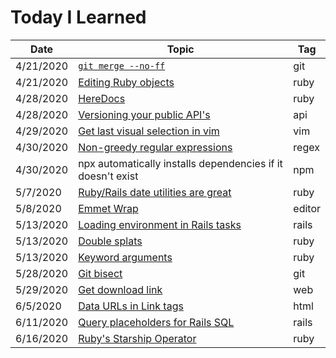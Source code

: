 # Today I Learned

| Date | Topic | Tag |
| --- | --- | --- |
| 4/21/2020 | [`git merge --no-ff`](files/2020_04_21_no-ff.md) | git |
| 4/21/2020 | [Editing Ruby objects](files/2020_04_21_ruby-object.md) | ruby |
| 4/28/2020 | [HereDocs](files/2020_04_28_here-docs.md) | ruby |
| 4/28/2020 | [Versioning your public API's](files/2020_04_28_version_public_apis.md) | api |
| 4/29/2020 | [Get last visual selection in vim](files/2020_04_29_last-selection.md) | vim |
| 4/30/2020 | [Non-greedy regular expressions](files/2020_04_30_non-greedy-regex.md) | regex |
| 4/30/2020 | npx automatically installs dependencies if it doesn't exist | npm |
| 5/7/2020 | [Ruby/Rails date utilities are great](files/2020_05_07_rails-date-utils.md) | ruby |
| 5/8/2020 | [Emmet Wrap](files/2020_05_08_emmet-wrap.md) | editor |
| 5/13/2020 | [Loading environment in Rails tasks](files/2020_05_13_rails-environment-task.md) | rails |
| 5/13/2020 | [Double splats](files/2020_05_13_ruby-double-splats.md) | ruby |
| 5/13/2020 | [Keyword arguments](files/2020_05_13_ruby-keyword-arguments.md) | ruby |
| 5/28/2020 | [Git bisect](files/2020_05_28_git-bisect.md) | git |
| 5/29/2020 | [Get download link](files/2020_05_29_download-link.md) | web |
| 6/5/2020 | [Data URLs in Link tags](files/2020_06_05_data-urls.md) | html |
| 6/11/2020 | [Query placeholders for Rails SQL](files/2020_06_11_rails-placeholder-sql.md) | rails |
| 6/16/2020 | [Ruby's Starship Operator](files/2020_06_16_ruby-starship-operator.md) | ruby |
